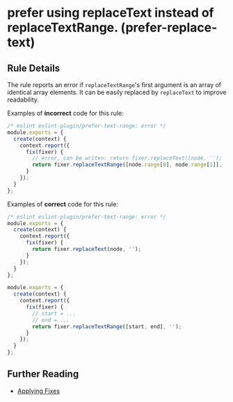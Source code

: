 # prefer using replaceText instead of replaceTextRange. (prefer-replace-text)

## Rule Details

The rule reports an error if `replaceTextRange`'s first argument is an array of identical array elements. It can be easily replaced by `replaceText` to improve readability.

Examples of **incorrect** code for this rule:

```js
/* eslint eslint-plugin/prefer-text-range: error */
module.exports = {
  create(context) {
    context.report({
      fix(fixer) {
        // error, can be writen: return fixer.replaceText([node, '');
        return fixer.replaceTextRange([node.range[0], node.range[1]], '');
      }
    });
  }
};
```

Examples of **correct** code for this rule:

```js
/* eslint eslint-plugin/prefer-text-range: error */
module.exports = {
  create(context) {
    context.report({
      fix(fixer) {
        return fixer.replaceText(node, '');
      }
    });
  }
};

module.exports = {
  create(context) {
    context.report({
      fix(fixer) {
        // start = ...
        // end = ...
        return fixer.replaceTextRange([start, end], '');
      }
    });
  }
};
```

## Further Reading

* [Applying Fixes](https://eslint.org/docs/developer-guide/working-with-rules#applying-fixes)
